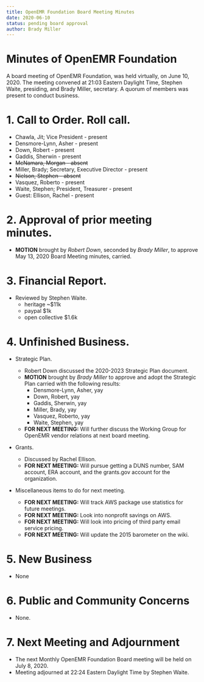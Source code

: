 ```yaml
---
title: OpenEMR Foundation Board Meeting Minutes
date: 2020-06-10
status: pending board approval
author: Brady Miller
---
```


# Minutes of OpenEMR Foundation

A board meeting of OpenEMR Foundation, was held virtually, on June 10, 2020. The meeting
convened at 21:03 Eastern Daylight Time, Stephen Waite, presiding, and Brady Miller,
secretary. A quorum of members was present to conduct business.

# 1. Call to Order. Roll call.

- Chawla, Jit; Vice President - present
- Densmore-Lynn, Asher - present
- Down, Robert - present
- Gaddis, Sherwin - present
- ~~McNamara, Morgan - absent~~
- Miller, Brady; Secretary, Executive Director - present
- ~~Nielson, Stephen - absent~~
- Vasquez, Roberto - present
- Waite, Stephen; President, Treasurer - present
- Guest: Ellison, Rachel - present

# 2. Approval of prior meeting minutes.

- **MOTION** brought by _Robert Down_, seconded by _Brady Miller_, to approve May 13, 2020 Board Meeting minutes, carried.

# 3. Financial Report.
- Reviewed by Stephen Waite.
  - heritage ~$11k
  - paypal $1k
  - open collective $1.6k

# 4. Unfinished Business.

- Strategic Plan.
  - Robert Down discussed the 2020-2023 Strategic Plan document.
  - **MOTION** brought by _Brady Miller_ to approve and adopt the Strategic Plan carried with the following results:
    - Densmore-Lynn, Asher, yay
    - Down, Robert, yay
    - Gaddis, Sherwin, yay
    - Miller, Brady, yay
    - Vasquez, Roberto, yay
    - Waite, Stephen, yay
  - **FOR NEXT MEETING:** Will further discuss the Working Group for OpenEMR vendor relations at next board meeting.

- Grants.
  - Discussed by Rachel Ellison.
  - **FOR NEXT MEETING:** Will pursue getting a DUNS number, SAM account, ERA account, and the grants.gov account for the organization.

- Miscellaneous items to do for next meeting.
  - **FOR NEXT MEETING:** Will track AWS package use statistics for future meetings.
  - **FOR NEXT MEETING:** Look into nonprofit savings on AWS.
  - **FOR NEXT MEETING:** Will look into pricing of third party email service pricing.
  - **FOR NEXT MEETING:** Will update the 2015 barometer on the wiki.

# 5. New Business

- None

# 6. Public and Community Concerns

- None.

# 7. Next Meeting and Adjournment

- The next Monthly OpenEMR Foundation Board meeting will be held on July 8, 2020.
- Meeting adjourned at 22:24 Eastern Daylight Time by Stephen Waite.
